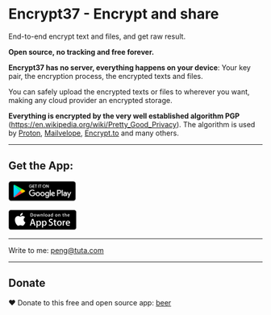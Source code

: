# Encrypt37 - Encrypt and share

End-to-end encrypt text and files, and get raw result.

**Open source, no tracking and free forever.**

**Encrypt37 has no server, everything happens on your device**: Your key pair, the encryption process, the encrypted texts and files.

You can safely upload the encrypted texts or files to wherever you want, making any cloud provider an encrypted storage.

**Everything is encrypted by the very well established algorithm PGP** (https://en.wikipedia.org/wiki/Pretty_Good_Privacy). The algorithm is used by [Proton](https://proton.me/), [Mailvelope](https://mailvelope.com/), [Encrypt.to](https://encrypt.to/) and many others.

---

## Get the App:

<a href="https://play.google.com/store/apps/details?id=kiwi.peng.encrypt37" target="_blank"><img src="play-store.svg" height="40"></a>

<a href="https://apps.apple.com/us/app/encrypt37-encrypt-and-share/id1659301553" target="_blank"><img src="app-store.svg" height="40"></a> 

---

Write to me: peng@tuta.com

---

## Donate

❤️ Donate to this free and open source app: [beer](https://buy.stripe.com/14k3fYcz633kb2oeV1)

